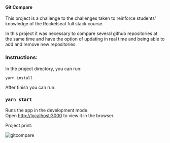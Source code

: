 #### Git Compare

This project is a challenge to the challenges taken to reinforce students' knowledge of the Rocketseat full stack course.

In this project it was necessary to compare several github repositories at the same time and have the option of updating in real time and being able to add and remove new repositories.

### Instructions:

In the project directory, you can run:

`yarn install`

After finish you can run:

### `yarn start`

Runs the app in the development mode.<br>
Open [http://localhost:3000](http://localhost:3000) to view it in the browser.

Project print:

![gitcompare](https://user-images.githubusercontent.com/47576846/63372108-db49d500-c35b-11e9-9cd5-6a2164f2df24.png)
